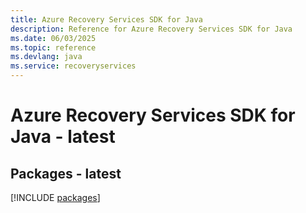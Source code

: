 ```yaml
---
title: Azure Recovery Services SDK for Java
description: Reference for Azure Recovery Services SDK for Java
ms.date: 06/03/2025
ms.topic: reference
ms.devlang: java
ms.service: recoveryservices
---
```

# Azure Recovery Services SDK for Java - latest
## Packages - latest
[!INCLUDE [packages](recovery-services-index.md)]